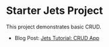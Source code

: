 # Starter Jets Project

This project demonstrates basic CRUD.

* Blog Post: [Jets Tutorial: CRUD App](https://blog.boltops.com/2018/09/07/jets-tutorial-crud-app-introduction-part-1)
